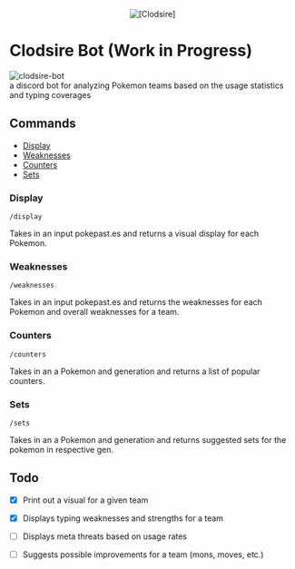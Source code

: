 <p align="center">
    <img alt="[Clodsire]" src="https://editors.dexerto.com/wp-content/uploads/2022/11/13/clodsire-and-wooper-1024x576.jpg">
</p>

# Clodsire Bot (Work in Progress)

<img src="https://cdn.discordapp.com/attachments/912584888148975666/1047806076315254884/image.png" 
alt="clodsire-bot" border="0"> <br>
a discord bot for analyzing Pokemon teams based on the usage statistics and typing coverages

## Commands
* [Display](#display)
* [Weaknesses](#weaknesses)
* [Counters](#counters)
* [Sets](#sets)

### Display
```/display```

Takes in an input pokepast.es and returns a visual display for each Pokemon.

### Weaknesses
```/weaknesses```

Takes in an input pokepast.es and returns the weaknesses for each Pokemon and overall weaknesses for a team.

### Counters
```/counters```

Takes in an a Pokemon and generation and returns a list of popular counters.

### Sets
```/sets```

Takes in an a Pokemon and generation and returns suggested sets for the pokemon in respective gen.


## Todo

-   [x] Print out a visual for a given team
-   [x] Displays typing weaknesses and strengths for a team
-   [ ] Displays meta threats based on usage rates
-   [ ] Suggests possible improvements for a team (mons, moves, etc.)


